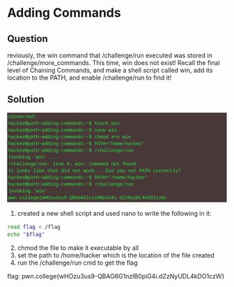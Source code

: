 # Adding Commands
## Question
reviously, the win command that /challenge/run executed was stored in /challenge/more_commands. This time, win does not exist! Recall the final level of Chaining Commands, and make a shell script called win, add its location to the PATH, and enable /challenge/run to find it!

## Solution
![](./images/3.jpg)
1. created a new shell script and used nano to write the following in it:
``` bash
read flag < /flag 
echo "$flag"
```
2. chmod the file to make it executable by all
3. set the path to /home/hacker which is the location of the file created
4. run the /challenge/run cmd to get the flag

flag: pwn.college{wHOzu3us9-QBAG6G1nzIB0piG4i.dZzNyUDL4kDO1czW}


